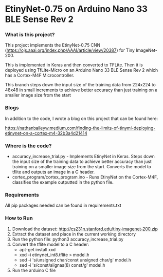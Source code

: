 # EtinyNet-0.75 on Arduino Nano 33 BLE Sense Rev 2

### What is this project?

This project implements the EtinyNet-0.75 CNN (https://ojs.aaai.org/index.php/AAAI/article/view/20387) for Tiny ImageNet-200. 

This is implemented in Keras and then converted to TFLite. Then it is deployed using TfLite-Micro on an Arduino Nano 33 BLE Sense Rev 2 which has a Cortex-M4F Microcontroller.

This branch steps down the input size of the training data from 224x224 to 48x48 in small increments to achieve better accuracy than just training on a smaller image size from the start

### Blogs

In addition to the code, I wrote a blog on this project that can be found here:

https://nathanbaileyw.medium.com/finding-the-limits-of-tinyml-deploying-etinynet-on-a-cortex-m4-32b3a4d21414

### Where is the code?

* accuracy_increase_trial.py - Implements EtinyNet in Keras. Steps down the input size of the training data to achieve better accuracy than just training on a smaller image size from the start. Converts the model to tflite and outputs an image in a C header.
* cortex_program/cortex_program.ino - Runs EtinyNet on the Cortex-M4F, classifies the example outputted in the python file.


### Requirements

All pip packages needed can be found in requirements.txt

### How to Run

1. Download the dataset: http://cs231n.stanford.edu/tiny-imagenet-200.zip
2. Extract the dataset and place in the current working directory
3. Run the python file: python3 accuracy_increase_trial.py
4. Convert the tflite model to a C header:
    * apt-get install xxd
    * xxd -i etinynet_int8.tflite > model.h 
    * sed -i 's/unsigned char/const unsigned char/g' model.h
    * sed -i 's/const/alignas(8) const/g' model.h
5. Run the arduino C file
